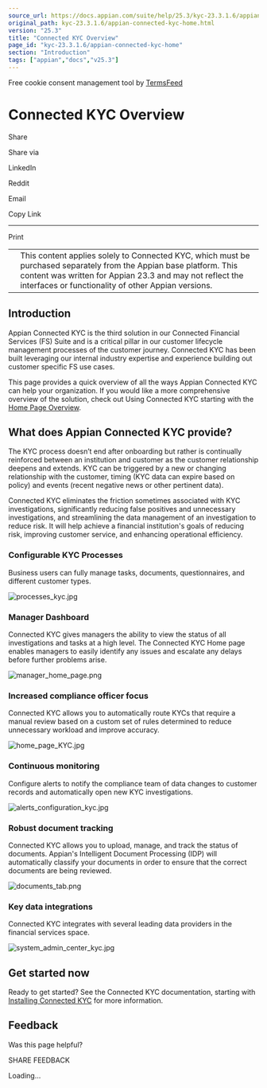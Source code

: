 ```yaml
---
source_url: https://docs.appian.com/suite/help/25.3/kyc-23.3.1.6/appian-connected-kyc-home.html
original_path: kyc-23.3.1.6/appian-connected-kyc-home.html
version: "25.3"
title: "Connected KYC Overview"
page_id: "kyc-23.3.1.6/appian-connected-kyc-home"
section: "Introduction"
tags: ["appian","docs","v25.3"]
---
```



Free cookie consent management tool by [TermsFeed](https://www.termsfeed.com/)

# Connected KYC Overview

Share

Share via

LinkedIn

Reddit

Email

Copy Link

* * *

Print

<table><tbody><tr><td><i class="fa fa-check-square-o" aria-hidden="true"></i></td><td>This content applies solely to Connected KYC, which must be purchased separately from the Appian base platform. This content was written for Appian 23.3 and may not reflect the interfaces or functionality of other Appian versions.</td></tr></tbody></table>

## Introduction

Appian Connected KYC is the third solution in our Connected Financial Services (FS) Suite and is a critical pillar in our customer lifecycle management processes of the customer journey. Connected KYC has been built leveraging our internal industry expertise and experience building out customer specific FS use cases.

This page provides a quick overview of all the ways Appian Connected KYC can help your organization. If you would like a more comprehensive overview of the solution, check out Using Connected KYC starting with the [Home Page Overview](home-page-overview.html).

## What does Appian Connected KYC provide?

The KYC process doesn’t end after onboarding but rather is continually reinforced between an institution and customer as the customer relationship deepens and extends. KYC can be triggered by a new or changing relationship with the customer, timing (KYC data can expire based on policy) and events (recent negative news or other pertinent data).

Connected KYC eliminates the friction sometimes associated with KYC investigations, significantly reducing false positives and unnecessary investigations, and streamlining the data management of an investigation to reduce risk. It will help achieve a financial institution's goals of reducing risk, improving customer service, and enhancing operational efficiency.

### Configurable KYC Processes

Business users can fully manage tasks, documents, questionnaires, and different customer types.

![processes_kyc.jpg](images/processes_kyc.jpg)

### Manager Dashboard

Connected KYC gives managers the ability to view the status of all investigations and tasks at a high level. The Connected KYC Home page enables managers to easily identify any issues and escalate any delays before further problems arise.

![manager_home_page.png](images/manager_home_page.png)

### Increased compliance officer focus

Connected KYC allows you to automatically route KYCs that require a manual review based on a custom set of rules determined to reduce unnecessary workload and improve accuracy.

![home_page_KYC.jpg](images/home_page_KYC.jpg)

### Continuous monitoring

Configure alerts to notify the compliance team of data changes to customer records and automatically open new KYC investigations.

![alerts_configuration_kyc.jpg](images/alerts_configuration_kyc.jpg)

### Robust document tracking

Connected KYC allows you to upload, manage, and track the status of documents. Appian's Intelligent Document Processing (IDP) will automatically classify your documents in order to ensure that the correct documents are being reviewed.

![documents_tab.png](images/documents_tab.png)

### Key data integrations

Connected KYC integrates with several leading data providers in the financial services space.

![system_admin_center_kyc.jpg](images/system_admin_center_kyc.jpg)

## Get started now

Ready to get started? See the Connected KYC documentation, starting with [Installing Connected KYC](installing-the-solution.html) for more information.

## Feedback

Was this page helpful?

SHARE FEEDBACK

Loading...
